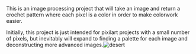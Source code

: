 This is an image processing project that will take an image and return a crochet pattern where each pixel is a color in order to make colorwork easier. 

Initially, this project is just intended for pixilart projects with a small number of pixels, but inevitably will expand to finding a palette for each image and deconstructing more advanced images.![desert](https://github.com/tesseract97/crochet_builder/assets/47134315/e0a03afa-81c0-4422-a98b-fa11714940ec)
